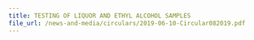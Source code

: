 ```yaml
---
title: TESTING OF LIQUOR AND ETHYL ALCOHOL SAMPLES
file_url: /news-and-media/circulars/2019-06-10-Circular082019.pdf
---
```

